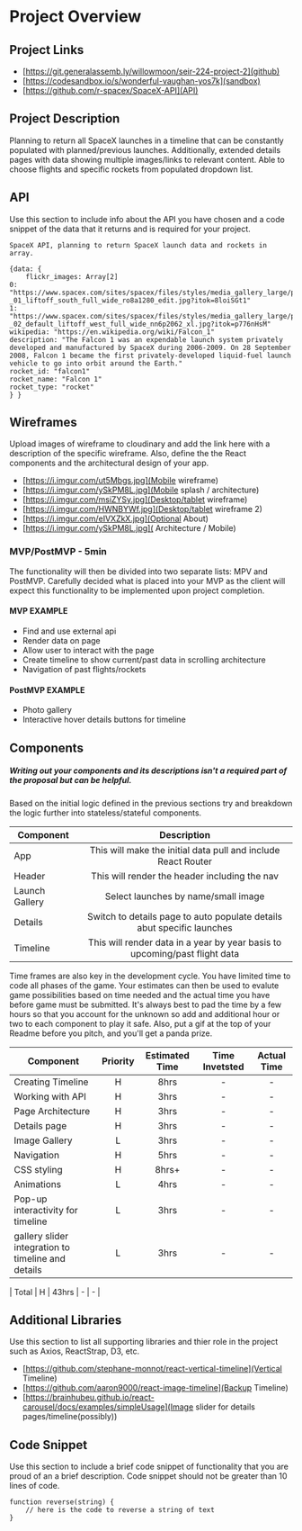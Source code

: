 # Project Overview

## Project Links

- [https://git.generalassemb.ly/willowmoon/seir-224-project-2](github)
- [https://codesandbox.io/s/wonderful-vaughan-yos7k](sandbox)
- [https://github.com/r-spacex/SpaceX-API](API)

## Project Description

Planning to return all SpaceX launches in a timeline that can be constantly populated with planned/previous launches. Additionally, extended details pages with data showing multiple images/links to relevant content. Able to choose flights and specific rockets from populated dropdown list.

## API

Use this section to include info about the API you have chosen and a code snippet of the data that it returns and is required for your project. 
```
SpaceX API, planning to return SpaceX launch data and rockets in array. 
```

```
{data: {
	flickr_images: Array[2]
0: "https://www.spacex.com/sites/spacex/files/styles/media_gallery_large/public/2009_-_01_liftoff_south_full_wide_ro8a1280_edit.jpg?itok=8loiSGt1"
1: "https://www.spacex.com/sites/spacex/files/styles/media_gallery_large/public/2009_-_02_default_liftoff_west_full_wide_nn6p2062_xl.jpg?itok=p776nHsM"
wikipedia: "https://en.wikipedia.org/wiki/Falcon_1"
description: "The Falcon 1 was an expendable launch system privately developed and manufactured by SpaceX during 2006-2009. On 28 September 2008, Falcon 1 became the first privately-developed liquid-fuel launch vehicle to go into orbit around the Earth."
rocket_id: "falcon1"
rocket_name: "Falcon 1"
rocket_type: "rocket"
} }
```


## Wireframes

Upload images of wireframe to cloudinary and add the link here with a description of the specific wireframe. Also, define the the React components and the architectural design of your app.

- [https://i.imgur.com/ut5Mbgs.jpg](Mobile wireframe)
- [https://i.imgur.com/ySkPM8L.jpg](Mobile splash / architecture)
- [https://i.imgur.com/msiZYSy.jpg](Desktop/tablet wireframe)
- [https://i.imgur.com/HWNBYWf.jpg](Desktop/tablet wireframe 2)
- [https://i.imgur.com/eIVXZkX.jpg](Optional About)
- [https://i.imgur.com/ySkPM8L.jpg]( Architecture / Mobile)


### MVP/PostMVP - 5min

The functionality will then be divided into two separate lists: MPV and PostMVP.  Carefully decided what is placed into your MVP as the client will expect this functionality to be implemented upon project completion.  

#### MVP EXAMPLE
- Find and use external api 
- Render data on page 
- Allow user to interact with the page
- Create timeline to show current/past data in scrolling architecture
- Navigation of past flights/rockets

#### PostMVP EXAMPLE

- Photo gallery
- Interactive hover details buttons for timeline

## Components
##### Writing out your components and its descriptions isn't a required part of the proposal but can be helpful.

Based on the initial logic defined in the previous sections try and breakdown the logic further into stateless/stateful components. 

| Component | Description | 
| --- | :---: |  
| App | This will make the initial data pull and include React Router| 
| Header | This will render the header including the nav | 
| Launch Gallery | Select launches by name/small image | 
| Details | Switch to details page to auto populate details abut specific launches | 
| Timeline | This will render data in a year by year basis to upcoming/past flight data | 


Time frames are also key in the development cycle.  You have limited time to code all phases of the game.  Your estimates can then be used to evalute game possibilities based on time needed and the actual time you have before game must be submitted. It's always best to pad the time by a few hours so that you account for the unknown so add and additional hour or two to each component to play it safe. Also, put a gif at the top of your Readme before you pitch, and you'll get a panda prize.

| Component | Priority | Estimated Time | Time Invetsted | Actual Time |
| --- | :---: |  :---: | :---: | :---: |
| Creating Timeline | H | 8hrs| - | - |
| Working with API | H | 3hrs| - | - |
| Page Architecture | H | 3hrs| - | - |
| Details page | H | 3hrs| - | - |
| Image Gallery | L | 3hrs| - | - |
| Navigation | H | 5hrs| - | - |
| CSS styling | H | 8hrs+ | - | - |
| Animations | L | 4hrs | - | - |
| Pop-up interactivity for timeline | L | 3hrs| - | - |
| gallery slider integration to timeline and details | L | 3hrs| - | - |

| Total | H | 43hrs | - | - |

## Additional Libraries
 Use this section to list all supporting libraries and thier role in the project such as Axios, ReactStrap, D3, etc. 
 - [https://github.com/stephane-monnot/react-vertical-timeline](Vertical Timeline)
 - [https://github.com/aaron9000/react-image-timeline](Backup Timeline)
 - [https://brainhubeu.github.io/react-carousel/docs/examples/simpleUsage](Image slider for details pages/timeline(possibly))

## Code Snippet

Use this section to include a brief code snippet of functionality that you are proud of an a brief description.  Code snippet should not be greater than 10 lines of code. 

```
function reverse(string) {
	// here is the code to reverse a string of text
}
```
